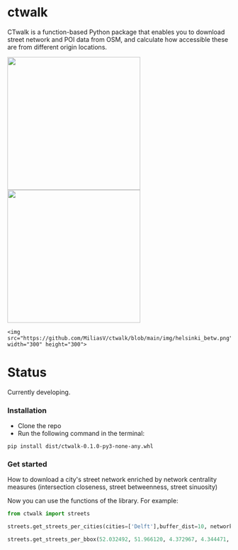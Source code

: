 # ctwalk
CTwalk is a function-based Python package that enables  you to download street network and POI data from OSM, and calculate  how accessible these are from different origin locations.

<p float="left">
    <img src="https://github.com/MiliasV/ctwalk/blob/main/img/amsterdam_sin.png" width="300" height="300">
    <img src="https://github.com/MiliasV/ctwalk/blob/main/img/barc_clos.png" width="300" height="300">
                                                                                                      
    <img src="https://github.com/MiliasV/ctwalk/blob/main/img/helsinki_betw.png" width="300" height="300">
</p>


# Status
Currently developing.
### Installation

* Clone the repo
* Run the following command in the terminal:

```
pip install dist/ctwalk-0.1.0-py3-none-any.whl
```

### Get started
How to download a city's street network enriched by network centrality measures (intersection closeness, street betweenness, street sinuosity)



Now you can use the functions of the library.
For example:

```Python
from ctwalk import streets

streets.get_streets_per_cities(cities=['Delft'],buffer_dist=10, network_type='drive', intersection_clos=False,  street_betw=False, street_sin=False)

streets.get_streets_per_bbox(52.032492, 51.966120, 4.372967, 4.344471, network_type='drive', output_folder='.',intersection_clos=False, street_betw=True, street_sin=False, retain_all=True)
```
